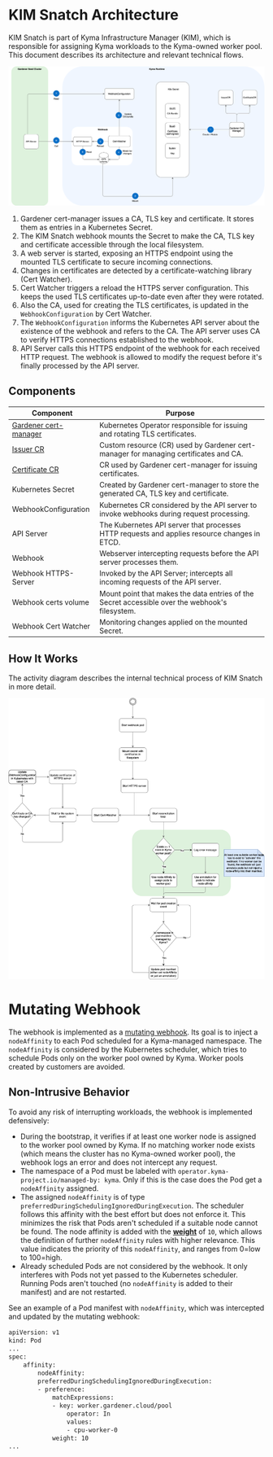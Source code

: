 # KIM Snatch Architecture

KIM Snatch is part of Kyma Infrastructure Manager (KIM), which is responsible for assigning Kyma workloads to the Kyma-owned worker pool. This document describes its architecture and relevant technical flows.

![Snatch Architecture](./assets/architecture-webhook.svg)

1) Gardener cert-manager issues a CA, TLS key and certificate. It stores them as entries in a Kubernetes Secret.
2) The KIM Snatch webhook mounts the Secret to make the CA, TLS key and certificate accessible through the local filesystem.
3) A web server is started, exposing an HTTPS endpoint using the mounted TLS certificate to secure incoming connections.
4) Changes in certificates are detected by a certificate-watching library (Cert Watcher).
5) Cert Watcher triggers a reload the HTTPS server configuration. This keeps the used TLS certificates up-to-date even after they were rotated.
6) Also the CA, used for creating the TLS certificates, is updated in the `WebhookConfiguration` by Cert Watcher.
7) The `WebhookConfiguration` informs the Kubernetes API server about the existence of the webhook and refers to the CA. The API server uses CA to verify HTTPS connections established to the webhook.
8) API Server calls this HTTPS endpoint of the webhook for each received HTTP request. The webhook is allowed to modify the request before it's finally processed by the API server.


## Components

|Component|Purpose
|--|--|
|[Gardener cert-manager](https://github.com/gardener/cert-management)|Kubernetes Operator responsible for issuing and rotating TLS certificates.|
|[Issuer CR](https://github.com/gardener/cert-management?tab=readme-ov-file#setting-up-issuers)|Custom resource (CR) used by Gardener cert-manager for managing certificates and CA.|
|[Certificate CR](https://github.com/gardener/cert-management?tab=readme-ov-file#requesting-a-certificate)|CR used by Gardener cert-manager for issuing certificates.|
|Kubernetes Secret|Created by Gardener cert-manager to store the generated CA, TLS key and certificate.|
|WebhookConfiguration|Kubernetes CR considered by the API server to invoke webhooks during request processing.|
|API Server|The Kubernetes API server that processes HTTP requests and applies resource changes in ETCD.|
|Webhook|Webserver intercepting requests before the API server processes them.|
|Webhook HTTPS-Server|Invoked by the API Server; intercepts all incoming requests of the API server.|
|Webhook certs volume|Mount point that makes the data entries of the Secret accessible over the webhook's filesystem.|
|Webhook Cert Watcher|Monitoring changes applied on the mounted Secret.|

## How It Works

The activity diagram describes the internal technical process of KIM Snatch in more detail.

![Flow](./assets/flow-snatch.svg)

# Mutating Webhook

The webhook is implemented as a [mutating webhook](https://kubernetes.io/docs/reference/access-authn-authz/admission-controllers/#mutatingadmissionwebhook). Its goal is to inject a `nodeAffinity` to each Pod scheduled for a Kyma-managed namespace. The `nodeAffinity` is considered by the Kubernetes scheduler, which tries to schedule Pods only on the worker pool owned by Kyma. Worker pools created by customers are avoided.

## Non-Intrusive Behavior
To avoid any risk of interrupting workloads, the webhook is implemented defensively:

* During the bootstrap, it verifies if at least one worker node is assigned to the worker pool owned by Kyma. If no matching worker node exists (which means the cluster has no Kyma-owned worker pool), the webhook logs an error and does not intercept any request.
* The namespace of a Pod must be labeled with `operator.kyma-project.io/managed-by: kyma`. Only if this is the case does the Pod get a `nodeAffinity` assigned.
* The assigned `nodeAffinity` is of type `preferredDuringSchedulingIgnoredDuringExecution`. The scheduler follows this affinity with the best effort but does not enforce it. This minimizes the risk that Pods aren't scheduled if a suitable node cannot be found. The node affinity is added with the  [**weight**](https://kubernetes.io/docs/reference/generated/kubernetes-api/v1.32/#preferredschedulingterm-v1-core) of `10`, which allows the definition of further `nodeAffinity` rules with higher relevance. This value indicates the priority of this `nodeAffinity`, and ranges from 0=low to 100=high. 
* Already scheduled Pods are not considered by the webhook. It only interferes with Pods not yet passed to the Kubernetes scheduler. Running Pods aren't touched (no `nodeAffinity` is added to their manifest) and are not restarted.

See an example of a Pod manifest with `nodeAffinity`, which was intercepted and updated by the mutating webhook:

    apiVersion: v1
    kind: Pod
    ...
    spec:
        affinity:
            nodeAffinity:
            preferredDuringSchedulingIgnoredDuringExecution:
            - preference:
                matchExpressions:
                - key: worker.gardener.cloud/pool
                    operator: In
                    values:
                    - cpu-worker-0
                weight: 10
    ...

